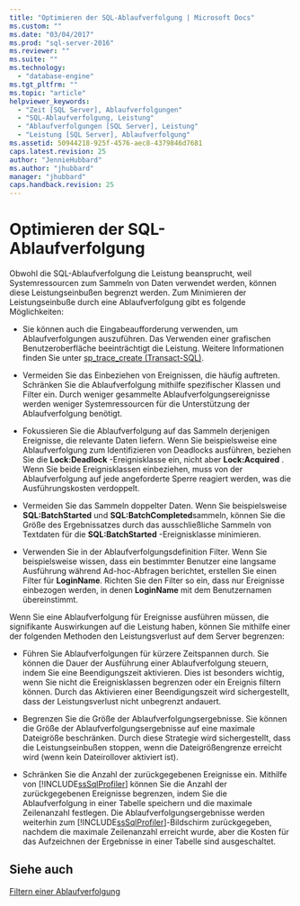 ```yaml
---
title: "Optimieren der SQL-Ablaufverfolgung | Microsoft Docs"
ms.custom: ""
ms.date: "03/04/2017"
ms.prod: "sql-server-2016"
ms.reviewer: ""
ms.suite: ""
ms.technology: 
  - "database-engine"
ms.tgt_pltfrm: ""
ms.topic: "article"
helpviewer_keywords: 
  - "Zeit [SQL Server], Ablaufverfolgungen"
  - "SQL-Ablaufverfolgung, Leistung"
  - "Ablaufverfolgungen [SQL Server], Leistung"
  - "Leistung [SQL Server], Ablaufverfolgung"
ms.assetid: 50944218-925f-4576-aec8-4379846d7681
caps.latest.revision: 25
author: "JennieHubbard"
ms.author: "jhubbard"
manager: "jhubbard"
caps.handback.revision: 25
---
```

# Optimieren der SQL-Ablaufverfolgung
  Obwohl die SQL-Ablaufverfolgung die Leistung beansprucht, weil Systemressourcen zum Sammeln von Daten verwendet werden, können diese Leistungseinbußen begrenzt werden. Zum Minimieren der Leistungseinbuße durch eine Ablaufverfolgung gibt es folgende Möglichkeiten:  
  
-   Sie können auch die Eingabeaufforderung verwenden, um Ablaufverfolgungen auszuführen. Das Verwenden einer grafischen Benutzeroberfläche beeinträchtigt die Leistung. Weitere Informationen finden Sie unter [sp_trace_create &#40;Transact-SQL&#41;](../../relational-databases/system-stored-procedures/sp-trace-create-transact-sql.md).  
  
-   Vermeiden Sie das Einbeziehen von Ereignissen, die häufig auftreten. Schränken Sie die Ablaufverfolgung mithilfe spezifischer Klassen und Filter ein. Durch weniger gesammelte Ablaufverfolgungsereignisse werden weniger Systemressourcen für die Unterstützung der Ablaufverfolgung benötigt.  
  
-   Fokussieren Sie die Ablaufverfolgung auf das Sammeln derjenigen Ereignisse, die relevante Daten liefern. Wenn Sie beispielsweise eine Ablaufverfolgung zum Identifizieren von Deadlocks ausführen, beziehen Sie die **Lock:Deadlock** -Ereignisklasse ein, nicht aber **Lock:Acquired** . Wenn Sie beide Ereignisklassen einbeziehen, muss von der Ablaufverfolgung auf jede angeforderte Sperre reagiert werden, was die Ausführungskosten verdoppelt.  
  
-   Vermeiden Sie das Sammeln doppelter Daten. Wenn Sie beispielsweise **SQL:BatchStarted** und **SQL:BatchCompleted**sammeln, können Sie die Größe des Ergebnissatzes durch das ausschließliche Sammeln von Textdaten für die **SQL:BatchStarted** -Ereignisklasse minimieren.  
  
-   Verwenden Sie in der Ablaufverfolgungsdefinition Filter. Wenn Sie beispielsweise wissen, dass ein bestimmter Benutzer eine langsame Ausführung während Ad-hoc-Abfragen berichtet, erstellen Sie einen Filter für **LoginName**. Richten Sie den Filter so ein, dass nur Ereignisse einbezogen werden, in denen **LoginName** mit dem Benutzernamen übereinstimmt.  
  
 Wenn Sie eine Ablaufverfolgung für Ereignisse ausführen müssen, die signifikante Auswirkungen auf die Leistung haben, können Sie mithilfe einer der folgenden Methoden den Leistungsverlust auf dem Server begrenzen:  
  
-   Führen Sie Ablaufverfolgungen für kürzere Zeitspannen durch. Sie können die Dauer der Ausführung einer Ablaufverfolgung steuern, indem Sie eine Beendigungszeit aktivieren. Dies ist besonders wichtig, wenn Sie nicht die Ereignisklassen begrenzen oder ein Ereignis filtern können. Durch das Aktivieren einer Beendigungszeit wird sichergestellt, dass der Leistungsverlust nicht unbegrenzt andauert.  
  
-   Begrenzen Sie die Größe der Ablaufverfolgungsergebnisse. Sie können die Größe der Ablaufverfolgungsergebnisse auf eine maximale Dateigröße beschränken. Durch diese Strategie wird sichergestellt, dass die Leistungseinbußen stoppen, wenn die Dateigrößengrenze erreicht wird (wenn kein Dateirollover aktiviert ist).  
  
-   Schränken Sie die Anzahl der zurückgegebenen Ereignisse ein. Mithilfe von [!INCLUDE[ssSqlProfiler](../../includes/sssqlprofiler-md.md)] können Sie die Anzahl der zurückgegebenen Ereignisse begrenzen, indem Sie die Ablaufverfolgung in einer Tabelle speichern und die maximale Zeilenanzahl festlegen. Die Ablaufverfolgungsergebnisse werden weiterhin zum [!INCLUDE[ssSqlProfiler](../../includes/sssqlprofiler-md.md)]-Bildschirm zurückgegeben, nachdem die maximale Zeilenanzahl erreicht wurde, aber die Kosten für das Aufzeichnen der Ergebnisse in einer Tabelle sind ausgeschaltet.  
  
## Siehe auch  
 [Filtern einer Ablaufverfolgung](../../relational-databases/sql-trace/filter-a-trace.md)  
  
  